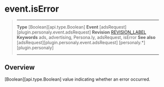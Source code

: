 # event.isError

> --------------------- ------------------------------------------------------------------------------------------
> __Type__              [Boolean][api.type.Boolean]
> __Event__             [adsRequest][plugin.personaly.event.adsRequest]
> __Revision__          [REVISION_LABEL](REVISION_URL)
> __Keywords__          ads, advertising, Persona.ly, adsRequest, isError
> __See also__			[adsRequest][plugin.personaly.event.adsRequest]
>						[personaly.*][plugin.personaly]
> --------------------- ------------------------------------------------------------------------------------------

## Overview

[Boolean][api.type.Boolean] value indicating whether an error occurred.
